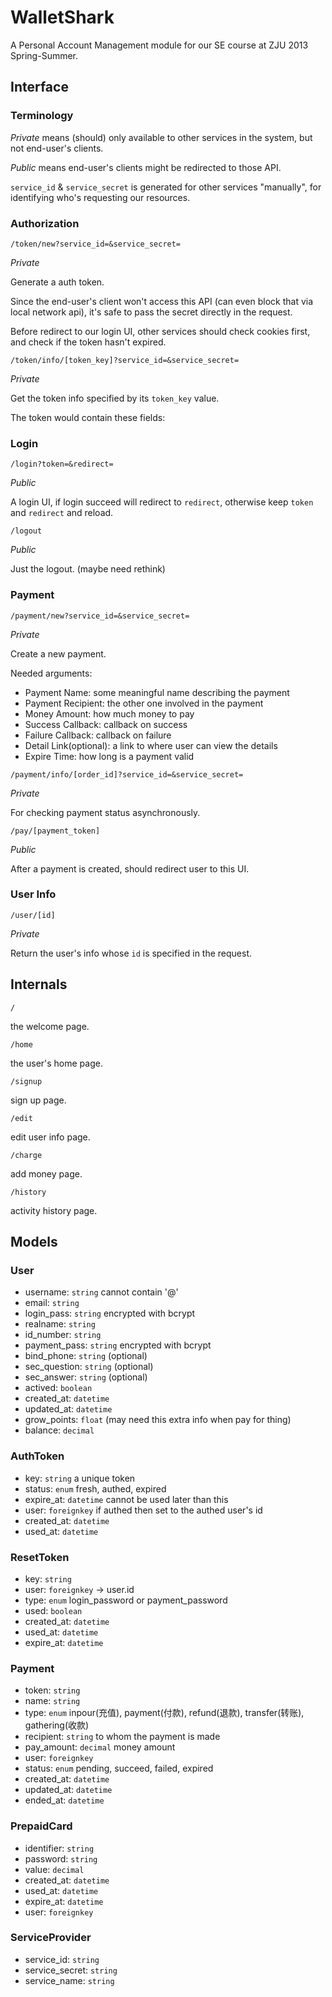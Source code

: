 # WalletShark

A Personal Account Management module for our SE course at ZJU 2013 Spring-Summer.

## Interface

### Terminology

*Private* means (should) only available to other services in the system, but not end-user's clients.

*Public* means end-user's clients might be redirected to those API.

`service_id` & `service_secret` is generated for other services "manually", for identifying who's requesting our resources.

### Authorization

`/token/new?service_id=&service_secret=`

*Private*

Generate a auth token.

Since the end-user's client won't access this API (can even block that via local network api), it's safe to pass the secret directly in the request.

Before redirect to our login UI, other services should check cookies first, and check if the token hasn't expired.

`/token/info/[token_key]?service_id=&service_secret=`

*Private*

Get the token info specified by its `token_key` value.

The token would contain these fields:

### Login

`/login?token=&redirect=`

*Public*

A login UI, if login succeed will redirect to `redirect`, otherwise keep `token` and `redirect` and reload.

`/logout`

*Public*

Just the logout. (maybe need rethink)

### Payment

`/payment/new?service_id=&service_secret=`

*Private*

Create a new payment.

Needed arguments:

- Payment Name: some meaningful name describing the payment
- Payment Recipient: the other one involved in the payment
- Money Amount: how much money to pay
- Success Callback: callback on success
- Failure Callback: callback on failure
- Detail Link(optional): a link to where user can view the details
- Expire Time: how long is a payment valid

`/payment/info/[order_id]?service_id=&service_secret=`

*Private*

For checking payment status asynchronously.

`/pay/[payment_token]`

*Public*

After a payment is created, should redirect user to this UI.

### User Info

`/user/[id]`

*Private*

Return the user's info whose `id` is specified in the request.

## Internals

`/`

the welcome page.

`/home`

the user's home page.

`/signup`

sign up page.

`/edit`

edit user info page.

`/charge`

add money page.

`/history`

activity history page.

## Models

### User

- username: `string` cannot contain '@'
- email: `string`
- login_pass: `string` encrypted with bcrypt
- realname: `string`
- id_number: `string`
- payment_pass: `string` encrypted with bcrypt
- bind_phone: `string` (optional)
- sec_question: `string` (optional)
- sec_answer: `string` (optional)
- actived: `boolean`
- created_at: `datetime`
- updated_at: `datetime`
- grow_points: `float` (may need this extra info when pay for thing)
- balance: `decimal`

### AuthToken

- key: `string` a unique token
- status: `enum` fresh, authed, expired
- expire_at: `datetime` cannot be used later than this
- user: `foreignkey` if authed then set to the authed user's id
- created_at: `datetime`
- used_at: `datetime`

### ResetToken

- key: `string`
- user: `foreignkey` -> user.id
- type: `enum` login_password or payment_password
- used: `boolean`
- created_at: `datetime`
- used_at: `datetime`
- expire_at: `datetime`

### Payment

- token: `string`
- name: `string`
- type: `enum` inpour(充值), payment(付款), refund(退款), transfer(转账), gathering(收款)
- recipient: `string` to whom the payment is made
- pay_amount: `decimal` money amount
- user: `foreignkey`
- status: `enum` pending, succeed, failed, expired
- created_at: `datetime`
- updated_at: `datetime`
- ended_at: `datetime`

### PrepaidCard

- identifier: `string`
- password: `string`
- value: `decimal`
- created_at: `datetime`
- used_at: `datetime`
- expire_at: `datetime`
- user: `foreignkey`

### ServiceProvider

- service_id: `string`
- service_secret: `string`
- service_name: `string`